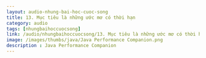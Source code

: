 ```yaml
---
layout: audio-nhung-bai-hoc-cuoc-song
title: 13. Mục tiêu là những ước mơ có thời hạn 
category: audio
tags: [nhungbaihoccuocsong]
link: /audio/nhungbaihoccuocsong/13. Mục tiêu là những ước mơ có thời hạn.mp3 
image: /images/thumbs/java/Java Performance Companion.png
description : Java Performance Companion 
---
```












